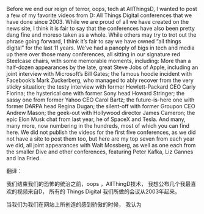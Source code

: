 Before we end our reign of terror, oops, tech at AllThingsD, I wanted to post a few of my favorite videos from D: All Things Digital conferences that we have done since 2003.
While we are proud of all we have created on the news site, I think it is fair to say that the conferences have also been pretty dang fine and moreso taken as a whole. While others may try to trot out the phrase going forward, I think it’s fair to say we have owned “all things digital” for the last 11 years.
We’ve had a panoply of bigs in tech and media up there over those many conferences, all sitting in our signature red Steelcase chairs, with some memorable moments, including:
More than a half-dozen appearances by the late, great Steve Jobs of Apple, including an joint interview with Microsoft’s Bill Gates; the famous hoodie incident with Facebook’s Mark Zuckerberg, who managed to ably recover from the very sticky situation; the testy interview with former Hewlett-Packard CEO Carly Fiorina; the hysterical one with former Sony head Howard Stringer; the sassy one from former Yahoo CEO Carol Bartz; the future-is-here one with former DARPA head Regina Dugan; the silent-off with former Groupon CEO Andrew Mason; the geek-out with Hollywood director James Cameron; the epic Elon Musk chat from last year, he of SpaceX and Tesla.
And many, many more, now numbering in the hundreds, most of which you can find here.
We did not publish the videos for the first five conferences, as we did not have a site to post them too, but here are my top seven from each year we did, all joint appearances with Walt Mossberg, as well as one each from the smaller Dive and other conferences, featuring Peter Kafka, Liz Gannes and Ina Fried.

翻译：

我们结束我们的恐怖的统治之前，oops ，AllThingD技术， 我想公布几个我最喜欢的视频来自D， 所有的 Things Digital 我们所做的会议从2003年起来。

当我们为我们在网站上所创造的感到骄傲的时候， 我认为



